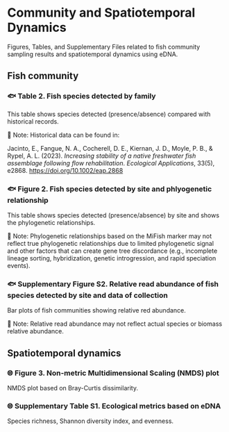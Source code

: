 # Community and Spatiotemporal Dynamics

Figures, Tables, and Supplementary Files related to fish community sampling results and spatiotemporal dynamics using eDNA.

## Fish community

### 🐟 Table 2. Fish species detected by family

This table shows species detected (presence/absence) compared with historical records.

📌 Note: Historical data can be found in:

Jacinto, E., Fangue, N. A., Cocherell, D. E., Kiernan, J. D., Moyle, P. B., & Rypel, A. L. (2023). *Increasing stability of a native freshwater fish assemblage following flow rehabilitation*. *Ecological Applications*, 33(5), e2868. https://doi.org/10.1002/eap.2868

### 🐟 Figure 2. Fish species detected by site and phlyogenetic relationship

This table shows species detected (presence/absence) by site and shows the phylogenetic relationships.

📌 Note: Phylogenetic relationships based on the MiFish marker may not reflect true phylogenetic relationships due to limited phylogenetic signal and other factors that can create gene tree discordance (e.g., incomplete lineage sorting, hybridization, genetic introgression, and rapid speciation events). 

### 🐟 Supplementary Figure S2. Relative read abundance of fish species detected by site and data of collection

Bar plots of fish communities showing relative red abundance.

📌 Note: Relative read abundance may not reflect actual species or biomass relative abundance.

## Spatiotemporal dynamics

### 🌐 Figure 3. Non-metric Multidimensional Scaling (NMDS) plot

NMDS plot based on Bray-Curtis dissimilarity.

### 🌐 Supplementary Table S1. Ecological metrics based on eDNA

Species richness, Shannon diversity index, and evenness.
